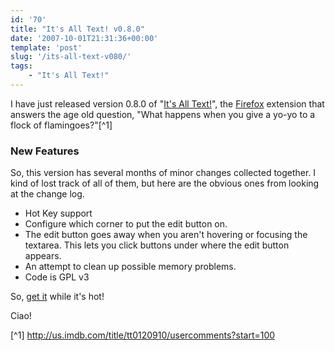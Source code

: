 ```yaml
---
id: '70'
title: "It's All Text! v0.8.0"
date: '2007-10-01T21:31:36+00:00'
template: 'post'
slug: '/its-all-text-v080/'
tags:
    - "It's All Text!"
---
```


I have just released version 0.8.0 of
"[It's All Text!](https://addons.mozilla.org/en-US/firefox/addon/4125)", the
[Firefox](http://www.mozilla.com/en-US/firefox/) extension that answers the
age old question, "What happens when you give a yo-yo to a flock of
flamingoes?"[^1]

### New Features

So, this version has several months of minor changes collected together. I
kind of lost track of all of them, but here are the obvious ones from looking
at the change log.

-   Hot Key support
-   Configure which corner to put the edit button on.
-   The edit button goes away when you aren't hovering or focusing the
    textarea. This lets you click buttons under where the edit button appears.
-   An attempt to clean up possible memory problems.
-   Code is GPL v3

So, [get it](https://addons.mozilla.org/en-US/firefox/addon/4125) while it's
hot!

Ciao!

[^1] <http://us.imdb.com/title/tt0120910/usercomments?start=100>
